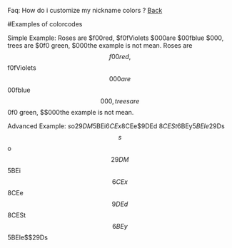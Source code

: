 Faq: How do i customize my nickname colors ?
[Back](nickname.md)<br>

#Examples of colorcodes

Simple Example:
Roses are $f00red, $f0fViolets $000are $00fblue $000, trees are $0f0 green, $000the example is not mean.
Roses are $$f00red, $$f0fViolets $$000are $$00fblue $$000, trees are $$0f0 green, $$000the example is not mean.

Advanced Example:
$s$o$29DM$5BEi$6CEx$8CEe$9DEd  $8CESt$6BEy$5BEle$29Ds
$$s$$o$$29DM$$5BEi$$6CEx$$8CEe$$9DEd  $$8CESt$$6BEy$$5BEle$$29Ds 
